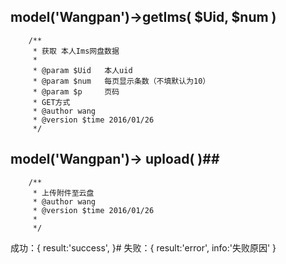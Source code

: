 ## model('Wangpan')->getIms( $Uid, $num ) ##
      
        /**
         * 获取 本人Ims网盘数据
         * 
         * @param $Uid   本人uid
         * @param $num   每页显示条数（不填默认为10）
         * @param $p     页码
         * GET方式
         * @author wang
         * @version $time 2016/01/26 
         */ 


## model('Wangpan')-> upload( )##

        /**
         * 上传附件至云盘
         * @author wang
         * @version $time 2016/01/26 
         *  
         */

成功：{ result:'success',  }#
失败：{ result:'error', info:'失败原因' }
        